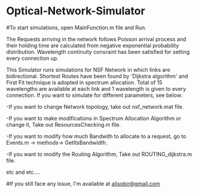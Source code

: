 # Optical-Network-Simulator
#To start simulations, open MainFunction.m file and Run.

The Requests arriving in the network follows Poisson arrival process and their holding time are calculated from negative exponential probability distribution. Wavelength continuity consraint has been satisfied for setting every connection up. 

This Simulator runs simulations for NSF Network in which links are bidirectional. Shortest Routes have been found by 'Dijkstra algorithm' and First Fit technique is adopted in spectrum allocation. Total of 15 wavelengths are available at each link and 1 wavelength is given to every connection. If you want to simulate for different parameters, see below:  

-If you want to change Network topology, take out nsf_network.mat file.

-If you want to make modifications in Spectrum Allocation Algorithm or change it, Take out ResourcesChecking.m file.

-If you want to modify how much Bandwith to allocate to a request, go to Events.m -> methods-> GetItsBandwidth.

-If you want to modify the Routing Algorithm, Take out ROUTING_dijkstra.m file.

etc and etc....



#If you still face any issue, I'm available at alisobir@gmail.com
